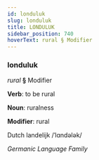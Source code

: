 ```yaml
---
id: londuluk
slug: londuluk
title: LONDULUK
sidebar_position: 740
hoverText: rural § Modifier
---
```


### londuluk

*rural* **§** Modifier

**Verb**: to be rural

**Noun**: ruralness

**Modifier**: rural

Dutch landelijk /ˈlɑndələk/

*Germanic Language Family*